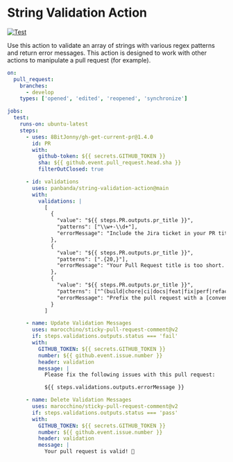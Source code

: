 # String Validation Action

[![Test](https://github.com/panbanda/string-validation-action/actions/workflows/test.yml/badge.svg)](https://github.com/panbanda/string-validation-action/actions/workflows/test.yml)

Use this action to validate an array of strings with various regex patterns and return error messages.  This action is designed to work with other actions to manipulate a pull request (for example).

```yaml
on:
  pull_request:
    branches:
      - develop
    types: ['opened', 'edited', 'reopened', 'synchronize']

jobs:
  test:
    runs-on: ubuntu-latest
    steps:
      - uses: 8BitJonny/gh-get-current-pr@1.4.0
        id: PR
        with:
          github-token: ${{ secrets.GITHUB_TOKEN }}
          sha: ${{ github.event.pull_request.head.sha }}
          filterOutClosed: true

      - id: validations
        uses: panbanda/string-validation-action@main
        with:
          validations: |
            [
              {
                "value": "${{ steps.PR.outputs.pr_title }}",
                "patterns": ["\\w+-\\d+"],
                "errorMessage": "Include the Jira ticket in your PR title"
              },
              {
                "value": "${{ steps.PR.outputs.pr_title }}",
                "patterns": [".{20,}"],
                "errorMessage": "Your Pull Request title is too short.  Please include more information about your request."
              },
              {
                "value": "${{ steps.PR.outputs.pr_title }}",
                "patterns": ["^(build|chore|ci|docs|feat|fix|perf|refactor|revert|style|test)"],
                "errorMessage": "Prefix the pull request with a [conventional commit](https://www.conventionalcommits.org/en/v1.0.0/) standard prefix (feat:, fix:, etc.)."
              }
            ]

      - name: Update Validation Messages
        uses: marocchino/sticky-pull-request-comment@v2
        if: steps.validations.outputs.status === 'fail'
        with:
          GITHUB_TOKEN: ${{ secrets.GITHUB_TOKEN }}
          number: ${{ github.event.issue.number }}
          header: validation
          message: |
            Please fix the following issues with this pull request:

            ${{ steps.validations.outputs.errorMessage }}

      - name: Delete Validation Messages
        uses: marocchino/sticky-pull-request-comment@v2
        if: steps.validations.outputs.status === 'pass'
        with:
          GITHUB_TOKEN: ${{ secrets.GITHUB_TOKEN }}
          number: ${{ github.event.issue.number }}
          header: validation
          message: |
            Your pull request is valid! 🎉
```
